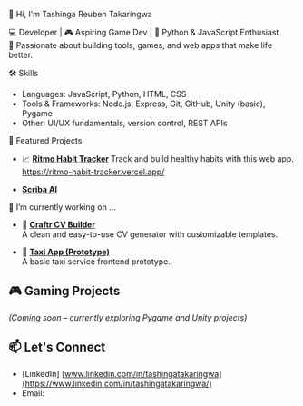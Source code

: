  👋 Hi, I'm Tashinga Reuben Takaringwa

💻 Developer | 🎮 Aspiring Game Dev | 🐍 Python & JavaScript Enthusiast  
🚀 Passionate about building tools, games, and web apps that make life better.

🛠️ Skills
- Languages: JavaScript, Python, HTML, CSS
- Tools & Frameworks: Node.js, Express, Git, GitHub, Unity (basic), Pygame
- Other: UI/UX fundamentals, version control, REST APIs
 
📂 Featured Projects

- 📈 [**Ritmo Habit Tracker**](https://github.com/RxRakari/ritmo-habit-tracker-2)
  Track and build healthy habits with this web app.
  https://ritmo-habit-tracker.vercel.app/

- [**Scriba AI**](https://github.com/RxRakari/Scriba-Ai.git)
  
🔭 I’m currently working on ...

- 🔧 [**Craftr CV Builder**](https://github.com/Rakari-dev/craftr-cv-builder)  
  A clean and easy-to-use CV generator with customizable templates.

- 🚕 [**Taxi App (Prototype)**](https://github.com/Rakari-dev/taxiapp)  
  A basic taxi service frontend prototype.

## 🎮 Gaming Projects
*(Coming soon – currently exploring Pygame and Unity projects)*

## 📫 Let's Connect
- [LinkedIn] [www.linkedin.com/in/tashingatakaringwa](https://www.linkedin.com/in/tashingatakaringwa/)
- Email: 
<!--
**Rakari-dev/Rakari-dev** is a ✨ _special_ ✨ repository because its `README.md` (this file) appears on your GitHub profile.

Here are some ideas to get you started:

- 🔭 I’m currently working on ...
- 🌱 I’m currently learning ...
- 👯 I’m looking to collaborate on ...
- 🤔 I’m looking for help with ...
- 💬 Ask me about ...
- 📫 How to reach me: ...
- 😄 Pronouns: ...
- ⚡ Fun fact: ...
-->
